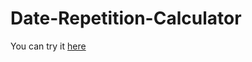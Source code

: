 # Date-Repetition-Calculator

You can try it <a href="https://bsad79.github.io/Date-Repetition-Calculator/">here</a>
